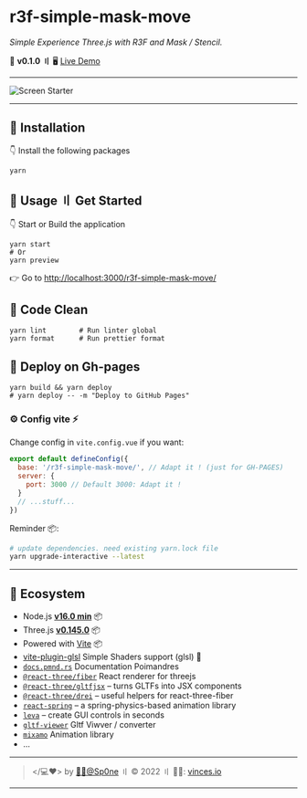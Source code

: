 # r3f-simple-mask-move

_Simple Experience Three.js with R3F and Mask / Stencil._

🧪 **v0.1.0** **〢** 🖥 [Live Demo](https://sp0ne.github.io/r3f-simple-mask-move/)

---

![Screen Starter](public/screenshots/r3f-mask-mouse.gif)

---

## 💾 Installation

👇 Install the following packages

```shell
yarn
```

## 🥑 Usage 〢 Get Started

👇 Start or Build the application

```shell
yarn start
# Or
yarn preview
```

👉 Go to [http://localhost:3000/r3f-simple-mask-move/](http://localhost:3000/r3f-simple-mask-move/)

## 💾 Code Clean

```shell
yarn lint        # Run linter global
yarn format      # Run prettier format
```

## 🚀 Deploy on Gh-pages

```shell
yarn build && yarn deploy
# yarn deploy -- -m "Deploy to GitHub Pages"
```

### ⚙️ Config vite ⚡

Change config in `vite.config.vue` if you want:

```javascript
export default defineConfig({
  base: '/r3f-simple-mask-move/', // Adapt it ! (just for GH-PAGES)
  server: {
    port: 3000 // Default 3000: Adapt it !
  }
  // ...stuff...
})
```

Reminder 📦:

```bash
# update dependencies. need existing yarn.lock file
yarn upgrade-interactive --latest
```

---

## 💾 Ecosystem

- Node.js [**v16.0 min**](https://nodejs.org/en/) 📦
- Three.js [**v0.145.0**](https://github.com/mrdoob/three.js/) 📦
- Powered with [Vite](https://vite.dev/) 📦
- [vite-plugin-glsl](https://github.com/UstymUkhman/vite-plugin-glsl) Simple Shaders support (glsl) 🎨
- [`docs.pmnd.rs`](https://docs.pmnd.rs/) Documentation Poimandres
- [`@react-three/fiber`](https://github.com/pmndrs/react-three-fiber) React renderer for threejs
- [`@react-three/gltfjsx`](https://github.com/pmndrs/gltfjsx) &ndash; turns GLTFs into JSX components
- [`@react-three/drei`](https://github.com/pmndrs/drei) &ndash; useful helpers for react-three-fiber
- [`react-spring`](https://github.com/pmndrs/react-spring) &ndash; a spring-physics-based animation library
- [`leva`](https://github.com/pmndrs/leva) &ndash; create GUI controls in seconds
- [`gltf-viewer`](https://gltf.pmnd.rs/) Gltf Viwver / converter
- [`mixamo`](https://www.mixamo.com) Animation library
- ...

---

> </💻❤> by [🧙‍♂@Sp0ne][vinces-git] 〢 © 2022 〢 **👋🏻**: [vinces.io][vinces]

---

[vinces]: https://vinces.io
[vinces-git]: https://github.com/Sp0ne
